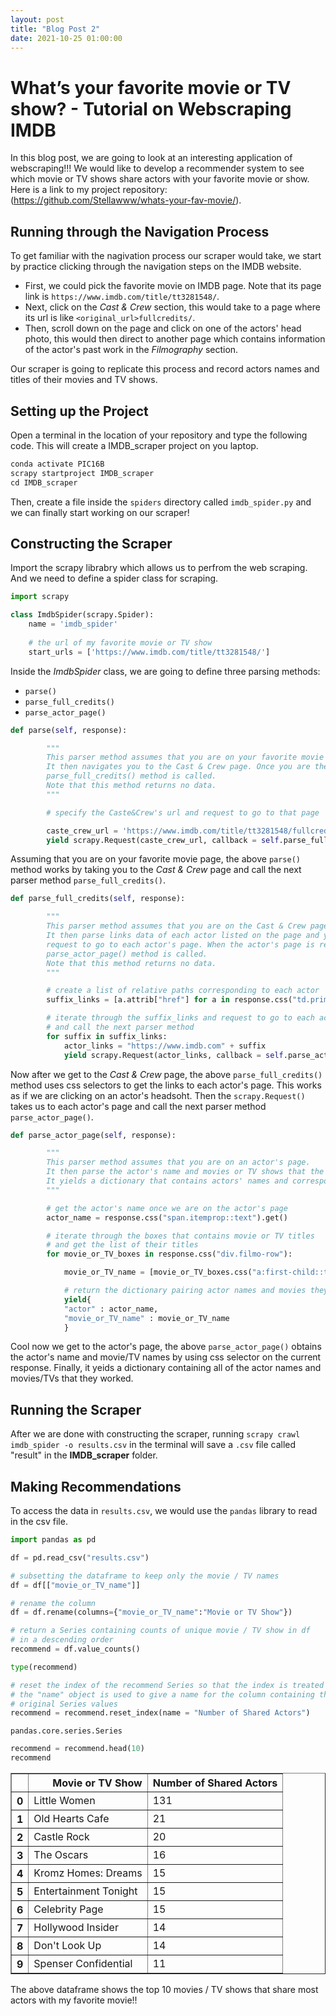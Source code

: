 ```yaml
---
layout: post
title: "Blog Post 2"
date: 2021-10-25 01:00:00
---
```


# What’s your favorite movie or TV show? - Tutorial on Webscraping IMDB

In this blog post, we are going to look at an interesting application of webscraping!!! We would like to develop a recommender system to see which movie or TV shows share actors with your favorite movie or show. \
Here is a link to my project repository: (https://github.com/Stellawww/whats-your-fav-movie/).

## Running through the Navigation Process

To get familiar with the nagivation process our scraper would take, we start by practice clicking through the navigation steps on the IMDB website.
* First, we could pick the favorite movie on IMDB page. Note that its page link is 
`https://www.imdb.com/title/tt3281548/`.
* Next, click on the *Cast & Crew* section, this would take to a page where its url is like `<original_url>fullcredits/`.
* Then, scroll down on the page and click on one of the actors' head photo, this would then direct to another page which contains information of the actor's past work in the *Filmography* section.

Our scraper is going to replicate this process and record actors names and titles of their movies and TV shows.

## Setting up the Project

Open a terminal in the location of your repository and type the following code. This will create a IMDB_scraper project on you laptop.


```python
conda activate PIC16B
scrapy startproject IMDB_scraper
cd IMDB_scraper
```

Then, create a file inside the `spiders` directory called `imdb_spider.py` and we can finally start working on our scraper!

## Constructing the Scraper

Import the scrapy librabry which allows us to perfrom the web scraping.
And we need to define a spider class for scraping. 


```python
import scrapy

class ImdbSpider(scrapy.Spider):
    name = 'imdb_spider'
    
    # the url of my favorite movie or TV show
    start_urls = ['https://www.imdb.com/title/tt3281548/']

```

Inside the *ImdbSpider* class, we are going to define three parsing methods: 
* `parse()`
* `parse_full_credits()`
* `parse_actor_page()`


```python
def parse(self, response):

        """
        This parser method assumes that you are on your favorite movie page.
        It then navigates you to the Cast & Crew page. Once you are there,
        parse_full_credits() method is called. 
        Note that this method returns no data.
        """

        # specify the Caste&Crew's url and request to go to that page

        caste_crew_url = 'https://www.imdb.com/title/tt3281548/fullcredits/'
        yield scrapy.Request(caste_crew_url, callback = self.parse_full_credits)
```

Assuming that you are on your favorite movie page, the above `parse()` method works by taking you to the *Cast & Crew* page and call the next parser method `parse_full_credits()`.


```python
def parse_full_credits(self, response):

        """
        This parser method assumes that you are on the Cast & Crew page. 
        It then parse links data of each actor listed on the page and yield a
        request to go to each actor's page. When the actor's page is reached,
        parse_actor_page() method is called.
        Note that this method returns no data.
        """

        # create a list of relative paths corresponding to each actor
        suffix_links = [a.attrib["href"] for a in response.css("td.primary_photo a")]

        # iterate through the suffix_links and request to go to each actor's page
        # and call the next parser method
        for suffix in suffix_links:
            actor_links = "https://www.imdb.com" + suffix
            yield scrapy.Request(actor_links, callback = self.parse_actor_page)
```

Now after we get to the *Cast & Crew* page, the above `parse_full_credits()` method uses css selectors to get the links to each actor's page. This works as if we are clicking on an actor's headsoht. Then the `scrapy.Request()` takes us to each actor's page and call the next parser method `parse_actor_page()`. 


```python
def parse_actor_page(self, response):

        """
        This parser method assumes that you are on an actor's page. 
        It then parse the actor's name and movies or TV shows that the actor participated in.
        It yields a dictionary that contains actors' names and corresponding movies.
        """

        # get the actor's name once we are on the actor's page
        actor_name = response.css("span.itemprop::text").get()

        # iterate through the boxes that contains movie or TV titles
        # and get the list of their titles 
        for movie_or_TV_boxes in response.css("div.filmo-row"):

            movie_or_TV_name = [movie_or_TV_boxes.css("a:first-child::text").get()]

            # return the dictionary pairing actor names and movies they worked 
            yield{
            "actor" : actor_name, 
            "movie_or_TV_name" : movie_or_TV_name
            }
```

Cool now we get to the actor's page, the above `parse_actor_page()` obtains the actor's name and movie/TV names by using css selector on the current response. Finally, it yeids a dictionary containing all of the actor names and movies/TVs that they worked.

## Running the Scraper

After we are done with constructing the scraper, running `scrapy crawl imdb_spider -o results.csv` in the terminal will save a `.csv` file called "result" in the **IMDB_scraper** folder. 

## Making Recommendations 

To access the data in `results.csv`, we would use the `pandas` library to read in the csv file.


```python
import pandas as pd
```


```python
df = pd.read_csv("results.csv")
```


```python
# subsetting the dataframe to keep only the movie / TV names
df = df[["movie_or_TV_name"]]

# rename the column
df = df.rename(columns={"movie_or_TV_name":"Movie or TV Show"})
```


```python
# return a Series containing counts of unique movie / TV show in df 
# in a descending order
recommend = df.value_counts()

type(recommend)

# reset the index of the recommend Series so that the index is treated as a column
# the "name" object is used to give a name for the column containing the 
# original Series values
recommend = recommend.reset_index(name = "Number of Shared Actors")
```




    pandas.core.series.Series




```python
recommend = recommend.head(10)
recommend
```




<div>
<style scoped>
    .dataframe tbody tr th:only-of-type {
        vertical-align: middle;
    }

    .dataframe tbody tr th {
        vertical-align: top;
    }

    .dataframe thead th {
        text-align: right;
    }
</style>
<table border="1" class="dataframe">
  <thead>
    <tr style="text-align: right;">
      <th></th>
      <th>Movie or TV Show</th>
      <th>Number of Shared Actors</th>
    </tr>
  </thead>
  <tbody>
    <tr>
      <th>0</th>
      <td>Little Women</td>
      <td>131</td>
    </tr>
    <tr>
      <th>1</th>
      <td>Old Hearts Cafe</td>
      <td>21</td>
    </tr>
    <tr>
      <th>2</th>
      <td>Castle Rock</td>
      <td>20</td>
    </tr>
    <tr>
      <th>3</th>
      <td>The Oscars</td>
      <td>16</td>
    </tr>
    <tr>
      <th>4</th>
      <td>Kromz Homes: Dreams</td>
      <td>15</td>
    </tr>
    <tr>
      <th>5</th>
      <td>Entertainment Tonight</td>
      <td>15</td>
    </tr>
    <tr>
      <th>6</th>
      <td>Celebrity Page</td>
      <td>15</td>
    </tr>
    <tr>
      <th>7</th>
      <td>Hollywood Insider</td>
      <td>14</td>
    </tr>
    <tr>
      <th>8</th>
      <td>Don't Look Up</td>
      <td>14</td>
    </tr>
    <tr>
      <th>9</th>
      <td>Spenser Confidential</td>
      <td>11</td>
    </tr>
  </tbody>
</table>
</div>



The above dataframe shows the top 10 movies / TV shows that share most actors with my favorite movie!!
